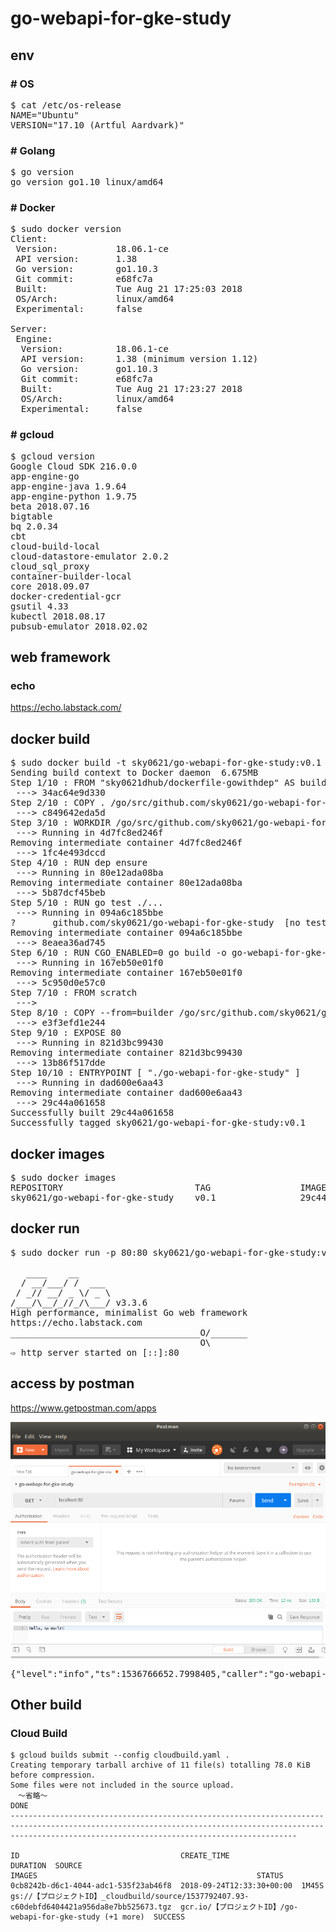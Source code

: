 # go-webapi-for-gke-study

## env

### # OS
<pre>
$ cat /etc/os-release 
NAME="Ubuntu"
VERSION="17.10 (Artful Aardvark)"
</pre>

### # Golang
<pre>
$ go version
go version go1.10 linux/amd64
</pre>

### # Docker
<pre>
$ sudo docker version
Client:
 Version:           18.06.1-ce
 API version:       1.38
 Go version:        go1.10.3
 Git commit:        e68fc7a
 Built:             Tue Aug 21 17:25:03 2018
 OS/Arch:           linux/amd64
 Experimental:      false

Server:
 Engine:
  Version:          18.06.1-ce
  API version:      1.38 (minimum version 1.12)
  Go version:       go1.10.3
  Git commit:       e68fc7a
  Built:            Tue Aug 21 17:23:27 2018
  OS/Arch:          linux/amd64
  Experimental:     false
</pre>

### # gcloud
<pre>
$ gcloud version
Google Cloud SDK 216.0.0
app-engine-go 
app-engine-java 1.9.64
app-engine-python 1.9.75
beta 2018.07.16
bigtable 
bq 2.0.34
cbt 
cloud-build-local 
cloud-datastore-emulator 2.0.2
cloud_sql_proxy 
container-builder-local 
core 2018.09.07
docker-credential-gcr 
gsutil 4.33
kubectl 2018.08.17
pubsub-emulator 2018.02.02
</pre>

## web framework

### echo
https://echo.labstack.com/

## docker build
<pre>
$ sudo docker build -t sky0621/go-webapi-for-gke-study:v0.1 .
Sending build context to Docker daemon  6.675MB
Step 1/10 : FROM "sky0621dhub/dockerfile-gowithdep" AS builder
 ---> 34ac64e9d330
Step 2/10 : COPY . /go/src/github.com/sky0621/go-webapi-for-gke-study
 ---> c849642eda5d
Step 3/10 : WORKDIR /go/src/github.com/sky0621/go-webapi-for-gke-study
 ---> Running in 4d7fc8ed246f
Removing intermediate container 4d7fc8ed246f
 ---> 1fc4e493dccd
Step 4/10 : RUN dep ensure
 ---> Running in 80e12ada08ba
Removing intermediate container 80e12ada08ba
 ---> 5b87dcf45beb
Step 5/10 : RUN go test ./...
 ---> Running in 094a6c185bbe
?   	github.com/sky0621/go-webapi-for-gke-study	[no test files]
Removing intermediate container 094a6c185bbe
 ---> 8eaea36ad745
Step 6/10 : RUN CGO_ENABLED=0 go build -o go-webapi-for-gke-study github.com/sky0621/go-webapi-for-gke-study
 ---> Running in 167eb50e01f0
Removing intermediate container 167eb50e01f0
 ---> 5c950d0e57c0
Step 7/10 : FROM scratch
 ---> 
Step 8/10 : COPY --from=builder /go/src/github.com/sky0621/go-webapi-for-gke-study/ .
 ---> e3f3efd1e244
Step 9/10 : EXPOSE 80
 ---> Running in 821d3bc99430
Removing intermediate container 821d3bc99430
 ---> 13b86f517dde
Step 10/10 : ENTRYPOINT [ "./go-webapi-for-gke-study" ]
 ---> Running in dad600e6aa43
Removing intermediate container dad600e6aa43
 ---> 29c44a061658
Successfully built 29c44a061658
Successfully tagged sky0621/go-webapi-for-gke-study:v0.1
</pre>

## docker images
<pre>
$ sudo docker images
REPOSITORY                         TAG                 IMAGE ID            CREATED             SIZE
sky0621/go-webapi-for-gke-study    v0.1                29c44a061658        6 seconds ago       14MB
</pre>

## docker run
<pre>
$ sudo docker run -p 80:80 sky0621/go-webapi-for-gke-study:v0.1

   ____    __
  / __/___/ /  ___
 / _// __/ _ \/ _ \
/___/\__/_//_/\___/ v3.3.6
High performance, minimalist Go web framework
https://echo.labstack.com
____________________________________O/_______
                                    O\
⇨ http server started on [::]:80
</pre>

## access by postman
https://www.getpostman.com/apps

![postman](postman.png)
<pre>
{"level":"info","ts":1536766652.7998405,"caller":"go-webapi-for-gke-study/main.go:21","msg":"INFO LEVEL with severity","severity":"INFO"}
</pre>

## Other build

### Cloud Build

```
$ gcloud builds submit --config cloudbuild.yaml .
Creating temporary tarball archive of 11 file(s) totalling 78.0 KiB before compression.
Some files were not included in the source upload.
　〜省略〜
DONE
------------------------------------------------------------------------------------------------------------------------------------------------------------------------------------------------------------

ID                                    CREATE_TIME                DURATION  SOURCE                                                                                  IMAGES                                                 STATUS
0cb8242b-d6c1-4044-adc1-535f23ab46f8  2018-09-24T12:33:30+00:00  1M45S     gs://【プロジェクトID】_cloudbuild/source/1537792407.93-c60debfd6404421a956da8e7bb525673.tgz  gcr.io/【プロジェクトID】/go-webapi-for-gke-study (+1 more)  SUCCESS
```
